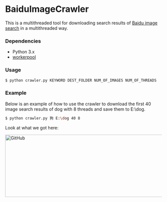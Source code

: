 # BaiduImageCrawler

This is a multithreaded tool for downloading search results of [Baidu image search](http://http://images.baidu.com/) in a multithreaded way.

### Dependencies
  - Python 3.x
  - [workerpool](https://github.com/shazow/workerpool)

### Usage
```sh
$ python crawler.py KEYWORD DEST_FOLDER NUM_OF_IMAGES NUM_OF_THREADS
```

### Example
Below is an example of how to use the crawler to download the first 40 image search results of dog with 8 threads and save them to E:\dog.
```sh
$ python crawler.py 狗 E:\dog 40 8
```
Look at what we got here:

 <img src="https://github.com/flexwang/BaiduImageCrawler/raw/master/result.jpg" alt="GitHub" title="snapshot" width="700" height="201" />  
